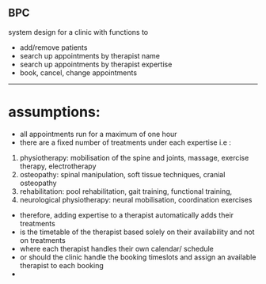 ## BPC 
system design for a clinic with functions to 
- add/remove patients
- search up appointments by therapist name
- search up appointments by therapist expertise
- book, cancel, change appointments

---
# assumptions:
- all appointments run for a maximum of one hour
- there are a fixed number of treatments under each expertise i.e :
1. physiotherapy: mobilisation of the spine and joints, massage, exercise therapy, electrotherapy
2. osteopathy: spinal manipulation, soft tissue techniques, cranial osteopathy
3. rehabilitation: pool rehabilitation, gait training, functional training,
4. neurological physiotherapy: neural mobilisation, coordination exercises

- therefore, adding expertise to a therapist automatically adds their treatments
- is the timetable of the therapist based solely on their availability and not on treatments
- where each therapist handles their own calendar/ schedule
- or should the clinic handle the booking timeslots and assign an available therapist to each booking
- 